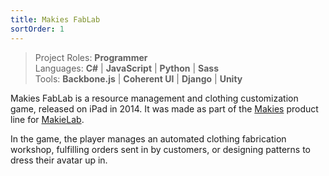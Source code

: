 ```yaml
---
title: Makies FabLab
sortOrder: 1
---
```


<youtube title="Makies FabLab Trailer" videoid="-w61oqAx4gI"></youtube>

> Project Roles: **Programmer**\
> Languages: **C#** | **JavaScript** | **Python** | **Sass**\
> Tools: **Backbone.js** | **Coherent UI** | **Django** | **Unity**

Makies FabLab is a resource management and clothing customization game, released
on iPad in 2014. It was made as part of the [Makies](https://mymakie.com/)
product line for [MakieLab](https://mymakie.com/).

In the game, the player manages an automated clothing fabrication workshop,
fulfilling orders sent in by customers, or designing patterns to dress their
avatar up in.
